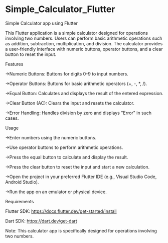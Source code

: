 # Simple_Calculator_Flutter

Simple Calculator app using Flutter


   This Flutter application is a simple calculator designed for operations involving two numbers. Users can perform basic arithmetic operations such as addition, subtraction, multiplication, and division. The calculator provides a user-friendly interface with numeric buttons, operator buttons, and a clear button to reset the input.


Features

->Numeric Buttons: Buttons for digits 0-9 to input numbers.

->Operator Buttons: Buttons for basic arithmetic operators (+, -, *, /).

->Equal Button: Calculates and displays the result of the entered expression.

->Clear Button (AC): Clears the input and resets the calculator.

->Error Handling: Handles division by zero and displays "Error" in such cases.



Usage

->Enter numbers using the numeric buttons.

->Use operator buttons to perform arithmetic operations.

->Press the equal button to calculate and display the result.

->Press the clear button to reset the input and start a new calculation.


->Open the project in your preferred Flutter IDE (e.g., Visual Studio Code, Android Studio).


->Run the app on an emulator or physical device.


Requirements

Flutter SDK: https://docs.flutter.dev/get-started/install

Dart SDK: https://dart.dev/get-dart

Note: This calculator app is specifically designed for operations involving two numbers.


